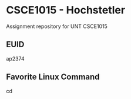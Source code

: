 # CSCE1015 - Hochstetler
Assignment repository for UNT CSCE1015
## EUID
ap2374
## Favorite Linux Command
cd
